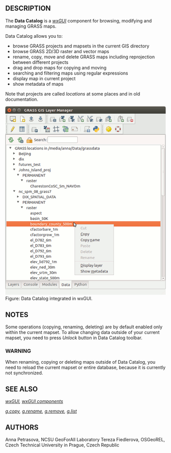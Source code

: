 ## DESCRIPTION

The **Data Catalog** is a *[wxGUI](wxGUI.md)* component for browsing,
modifying and managing GRASS maps.

Data Catalog allows you to:

- browse GRASS projects and mapsets in the current GIS directory
- browse GRASS 2D/3D raster and vector maps
- rename, copy, move and delete GRASS maps including reprojection
  between different projects
- drag and drop maps for copying and moving
- searching and filtering maps using regular expressions
- display map in current project
- show metadata of maps

Note that projects are called *locations* at some places and in old
documentation.

<img src="datacatalog.png" data-border="0"
alt="data catalog screenshot" />
Figure: Data Catalog integrated in wxGUI.

## NOTES

Some operations (copying, renaming, deleting) are by default enabled
only within the current mapset. To allow changing data outside of your
current mapset, you need to press *Unlock* button in Data Catalog
toolbar.

### WARNING

When renaming, copying or deleting maps outside of Data Catalog, you
need to reload the current mapset or entire database, because it is
currently not synchronized.

## SEE ALSO

*[wxGUI](wxGUI.md), [wxGUI components](wxGUI.components.md)*

*[g.copy](g.copy.md), [g.rename](g.rename.md), [g.remove](g.remove.md),
[g.list](g.list.md)*

## AUTHORS

Anna Petrasova, NCSU GeoForAll Laboratory
Tereza Fiedlerova, OSGeoREL, Czech Technical University in Prague, Czech
Republic
